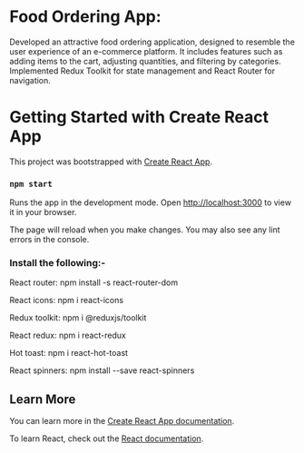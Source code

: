 # Food Ordering App:

Developed an attractive food ordering application, designed to resemble the user experience of an e-commerce platform. 
It includes features such as adding items to the cart, adjusting quantities, and filtering by categories. Implemented Redux 
Toolkit for state management and React Router for navigation.

# Getting Started with Create React App

This project was bootstrapped with [Create React App](https://github.com/facebook/create-react-app).

### `npm start`

Runs the app in the development mode.
Open [http://localhost:3000](http://localhost:3000) to view it in your browser.

The page will reload when you make changes.
You may also see any lint errors in the console.


### Install the following:-

React router: npm install -s react-router-dom

React icons: npm i react-icons

Redux toolkit: npm i @reduxjs/toolkit

React redux: npm i react-redux

Hot toast: npm i react-hot-toast

React spinners: npm install --save react-spinners


## Learn More

You can learn more in the [Create React App documentation](https://facebook.github.io/create-react-app/docs/getting-started).

To learn React, check out the [React documentation](https://reactjs.org/).

